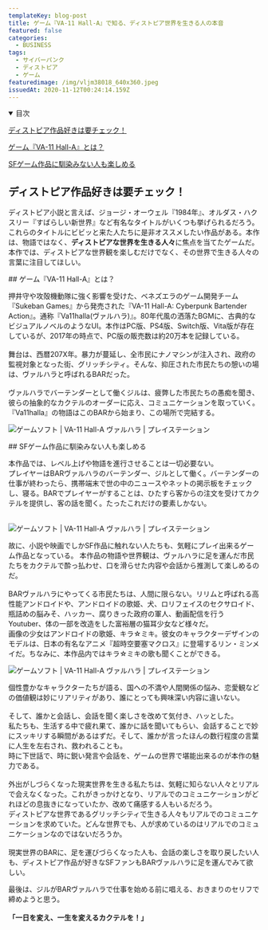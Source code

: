 ```yaml
---
templateKey: blog-post
title: ゲーム『VA-11 Hall-A』で知る、ディストピア世界を生きる人の本音
featured: false
categories:
  - BUSINESS
tags:
  - サイバーパンク
  - ディストピア
  - ゲーム
featuredimage: /img/vljm38018_640x360.jpeg
issuedAt: 2020-11-12T00:24:14.159Z
---
```

<details open><summary>目次</summary>

[ディストピア作品好きは要チェック！](#check)

[ゲーム『VA-11 Hall-A』とは？](#what-va11halla)

[SFゲーム作品に馴染みない人も楽しめる](#osusume)

</details>

<div id="check">

## ディストピア作品好きは要チェック！

ディストピア小説と言えば、ジョージ・オーウェル『1984年』、オルダス・ハクスリー『すばらしい新世界』など有名なタイトルがいくつも挙げられるだろう。これらのタイトルにビビッと来た人たちに是非オススメしたい作品がある。本作は、物語ではなく、<b>ディストピアな世界を生きる人々</b>に焦点を当てたゲームだ。本作では、ディストピアな世界観を楽しむだけでなく、その世界で生きる人々の言葉に注目してほしい。

</div>

<div id="what-va11halla">
## ゲーム『VA-11 Hall-A』とは？

押井守や攻殻機動隊に強く影響を受けた、ベネズエラのゲーム開発チーム『Sukeban Games』から発売された『VA-11 Hall-A: Cyberpunk Bartender Action』。通称『Va11halla(ヴァルハラ)』。80年代風の洒落たBGMに、古典的なビジュアルノベルのようなUI。本作はPC版、PS4版、Switch版、Vita版が存在しているが、2017年の時点で、PC版の販売数は約20万本を記録している。<br><br>
舞台は、西暦207X年。暴力が蔓延し、全市民にナノマシンが注入され、政府の監視対象となった街、グリッチシティ。そんな、抑圧された市民たちの憩いの場は、ヴァルハラと呼ばれるBARだった。<br><br>
ヴァルハラでバーテンダーとして働くジルは、疲弊した市民たちの愚痴を聞き、彼らの抽象的なカクテルのオーダーに応え、コミュニケーションを取っていく。<br>『Va11halla』の物語はこのBARから始まり、この場所で完結する。<br>

![ゲームソフト | VA-11 Hall-A ヴァルハラ | プレイステーション](/img/vljm38018_s03.jpeg "ゲームソフト | VA-11 Hall-A ヴァルハラ | プレイステーション")

</div>
<div id="osusume">
## SFゲーム作品に馴染みない人も楽しめる

本作品では、レベル上げや物語を進行させることは一切必要ない。<br>
プレイヤーはBARヴァルハラのバーテンダー、ジルとして働く。バーテンダーの仕事が終わったら、携帯端末で世の中のニュースやネットの掲示板をチェックし、寝る。BARでプレイヤーがすることは、ひたすら客からの注文を受けてカクテルを提供し、客の話を聞く。たったこれだけの要素しかない。<br><br>

![ゲームソフト | VA-11 Hall-A ヴァルハラ | プレイステーション](/img/vljm38018_s22.jpeg "ゲームソフト | VA-11 Hall-A ヴァルハラ | プレイステーション")

故に、小説や映画でしかSF作品に触れない人たちも、気軽にプレイ出来るゲーム作品となっている。
本作品の物語や世界観は、ヴァルハラに足を運んだ市民たちをカクテルで酔っ払わせ、口を滑らせた内容や会話から推測して楽しめるのだ。<br><br>
BARヴァルハラにやってくる市民たちは、人間に限らない。リリムと呼ばれる高性能アンドロイドや、アンドロイドの歌姫、犬、ロリフェイスのセクサロイド、瓶詰めの脳みそ、ハッカー、腐りきった政府の軍人、動画配信を行うYoutuber、体の一部を改造をした富裕層の猫耳少女など様々だ。<br>画像の少女はアンドロイドの歌姫、キラ☆ミキ。彼女のキャラクターデザインのモデルは、日本の有名なアニメ『超時空要塞マクロス』に登場するリン・ミンメイだ。ちなみに、本作品内ではキラ☆ミキの歌も聞くことができる。

![ゲームソフト | VA-11 Hall-A ヴァルハラ | プレイステーション](/img/vljm38018_s26.jpeg "ゲームソフト | VA-11 Hall-A ヴァルハラ | プレイステーション")

個性豊かなキャラクターたちが語る、国への不満や人間関係の悩み、恋愛観などの価値観は妙にリアリティがあり、誰にとっても興味深い内容に違いない。<br><br>
そして、誰かと会話し、会話を聞く楽しさを改めて気付き、ハッとした。<br>私たちも、生活する中で疲れ果て、誰かに話を聞いてもらい、会話することで妙にスッキリする瞬間があるはずだ。そして、誰かが言ったほんの数行程度の言葉に人生を左右され、救われることも。<br>時に下世話で、時に鋭い発言や会話を、ゲームの世界で堪能出来るのが本作の魅力である。<br>
<br>
外出がしづらくなった現実世界を生きる私たちは、気軽に知らない人々とリアルで会えなくなった。これがきっかけとなり、リアルでのコミュニケーションがどれほどの息抜きになっていたか、改めて痛感する人もいるだろう。<br>
ディストピアな世界であるグリッチシティで生きる人々もリアルでのコミュニケーションを求めていた。どんな世界でも、人が求めているのはリアルでのコミュニケーションなのではないだろうか。<br><br>
現実世界のBARに、足を運びづらくなった人も、会話の楽しさを取り戻したい人も、ディストピア作品が好きなSFファンもBARヴァルハラに足を運んでみて欲しい。

最後は、ジルがBARヴァルハラで仕事を始める前に唱える、おきまりのセリフで締めようと思う。
<br><br>
<b>「一日を変え、一生を変えるカクテルを！」</b>
</div>